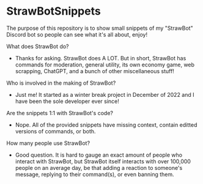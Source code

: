 # StrawBotSnippets
The purpose of this repository is to show small snippets of my "StrawBot" Discord bot so people can see what it's all about, enjoy!

What does StrawBot do?

- Thanks for asking. StrawBot does A LOT. But in short, StrawBot has commands for moderation, general utility, its own economy game, web scrapping, ChatGPT, and a bunch of other miscellaneous stuff!

Who is involved in the making of StrawBot?

- Just me! It started as a winter break project in December of 2022 and I have been the sole developer ever since!

Are the snippets 1:1 with StrawBot's code?

- Nope. All of the provided snippets have missing context, contain editted versions of commands, or both.

How many people use StrawBot?
- Good question. It is hard to gauge an exact amount of people who interact with StrawBot, but StrawBot itself interacts with over 100,000 people on an average day, be that adding a reaction to someone's message, replying to their command(s), or even banning them. 

